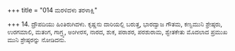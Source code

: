 +++
title = "014 ಮರಳಿದಳು ತರಳಾಕ್ಷಿ"

+++
14. ದ್ರೌಪದಿಯು ಹಿಂತಿರುಗಿದಳು. ಕೃಷ್ಣನು ದಾರಿಯಲ್ಲಿ ಬರುತ್ತ, ಭಾರದ್ವಾಜ ಗೌತಮ, ಕಣ್ವಮುನಿ ಶ್ರೇಷ್ಠರು, ಉರಗಮಾಲಿ, ಮತಂಗ, ಗಾಗ್ರ್ಯ, ಅಂಗೀರಸ, ನಾರದ, ಶುಕ, ಪರಾಶರ, ಪರಶುರಾಮ, ಶ್ವೇತಕೇತು ಮೊದಲಾದ ಪ್ರಮುಖ ಮುನಿ ಶ್ರೇಷ್ಠರನ್ನು ನೋಡಿದನು.